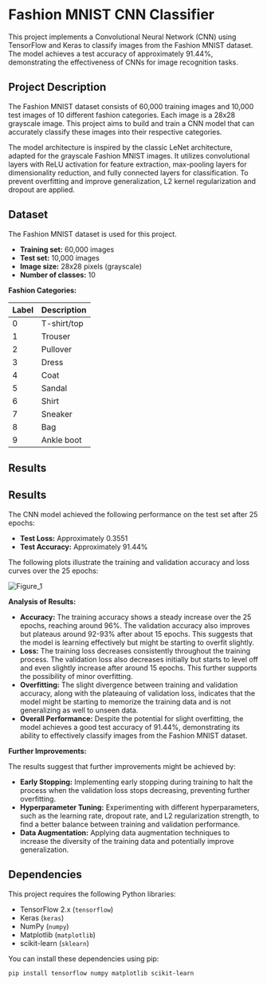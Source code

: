 # Fashion MNIST CNN Classifier

This project implements a Convolutional Neural Network (CNN) using TensorFlow and Keras to classify images from the Fashion MNIST dataset. The model achieves a test accuracy of approximately 91.44%, demonstrating the effectiveness of CNNs for image recognition tasks.

## Project Description

The Fashion MNIST dataset consists of 60,000 training images and 10,000 test images of 10 different fashion categories. Each image is a 28x28 grayscale image. This project aims to build and train a CNN model that can accurately classify these images into their respective categories.

The model architecture is inspired by the classic LeNet architecture, adapted for the grayscale Fashion MNIST images. It utilizes convolutional layers with ReLU activation for feature extraction, max-pooling layers for dimensionality reduction, and fully connected layers for classification. To prevent overfitting and improve generalization, L2 kernel regularization and dropout are applied.

## Dataset

The Fashion MNIST dataset is used for this project.

*   **Training set:** 60,000 images
*   **Test set:** 10,000 images
*   **Image size:** 28x28 pixels (grayscale)
*   **Number of classes:** 10

**Fashion Categories:**

| Label | Description   |
| ----- | ------------- |
| 0     | T-shirt/top   |
| 1     | Trouser       |
| 2     | Pullover      |
| 3     | Dress         |
| 4     | Coat          |
| 5     | Sandal        |
| 6     | Shirt         |
| 7     | Sneaker       |
| 8     | Bag           |
| 9     | Ankle boot    |

## Results

## Results

The CNN model achieved the following performance on the test set after 25 epochs:

*   **Test Loss:** Approximately 0.3551
*   **Test Accuracy:** Approximately 91.44%

The following plots illustrate the training and validation accuracy and loss curves over the 25 epochs:

![Figure_1](https://github.com/user-attachments/assets/4be69582-6f6d-4448-ba8c-6e5019421ce7)

**Analysis of Results:**

*   **Accuracy:** The training accuracy shows a steady increase over the 25 epochs, reaching around 96%. The validation accuracy also improves but plateaus around 92-93% after about 15 epochs. This suggests that the model is learning effectively but might be starting to overfit slightly.
*   **Loss:** The training loss decreases consistently throughout the training process. The validation loss also decreases initially but starts to level off and even slightly increase after around 15 epochs. This further supports the possibility of minor overfitting.
*   **Overfitting:** The slight divergence between training and validation accuracy, along with the plateauing of validation loss, indicates that the model might be starting to memorize the training data and is not generalizing as well to unseen data.
*   **Overall Performance:** Despite the potential for slight overfitting, the model achieves a good test accuracy of 91.44%, demonstrating its ability to effectively classify images from the Fashion MNIST dataset.

**Further Improvements:**

The results suggest that further improvements might be achieved by:

*   **Early Stopping:** Implementing early stopping during training to halt the process when the validation loss stops decreasing, preventing further overfitting.
*   **Hyperparameter Tuning:**  Experimenting with different hyperparameters, such as the learning rate, dropout rate, and L2 regularization strength, to find a better balance between training and validation performance.
*   **Data Augmentation:** Applying data augmentation techniques to increase the diversity of the training data and potentially improve generalization.

## Dependencies

This project requires the following Python libraries:

*   TensorFlow 2.x (`tensorflow`)
*   Keras (`keras`)
*   NumPy (`numpy`)
*   Matplotlib (`matplotlib`)
*   scikit-learn (`sklearn`)

You can install these dependencies using pip:

```bash
pip install tensorflow numpy matplotlib scikit-learn
